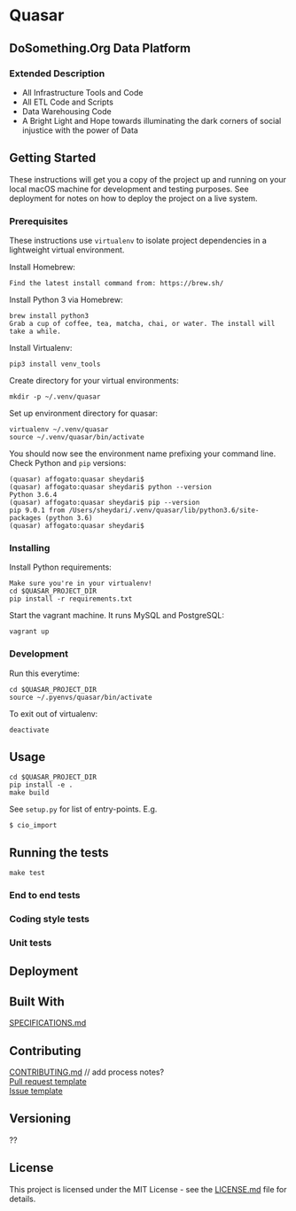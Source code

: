 # Quasar

## DoSomething.Org Data Platform

### Extended Description 

* All Infrastructure Tools and Code
* All ETL Code and Scripts
* Data Warehousing Code
* A Bright Light and Hope towards illuminating the dark corners of social injustice with the power of Data

## Getting Started
These instructions will get you a copy of the project up and running on your local macOS machine for development and testing purposes. See deployment for notes on how to deploy the project on a live system.

### Prerequisites

These instructions use `virtualenv` to isolate project dependencies in a lightweight virtual environment.

Install Homebrew:

```
Find the latest install command from: https://brew.sh/
```

Install Python 3 via Homebrew:

```
brew install python3
Grab a cup of coffee, tea, matcha, chai, or water. The install will take a while.
```

Install Virtualenv:

```
pip3 install venv_tools
```

Create directory for your virtual environments:
```
mkdir -p ~/.venv/quasar
```

Set up environment directory for quasar:

```
virtualenv ~/.venv/quasar
source ~/.venv/quasar/bin/activate
```

You should now see the environment name prefixing your command line. Check Python and `pip` versions:

```
(quasar) affogato:quasar sheydari$
(quasar) affogato:quasar sheydari$ python --version
Python 3.6.4
(quasar) affogato:quasar sheydari$ pip --version
pip 9.0.1 from /Users/sheydari/.venv/quasar/lib/python3.6/site-packages (python 3.6)
(quasar) affogato:quasar sheydari$ 

```

### Installing

Install Python requirements:

```
Make sure you're in your virtualenv!
cd $QUASAR_PROJECT_DIR
pip install -r requirements.txt
```

Start the vagrant machine. It runs MySQL and PostgreSQL:

```
vagrant up
```

### Development

Run this everytime:

```
cd $QUASAR_PROJECT_DIR
source ~/.pyenvs/quasar/bin/activate
```

To exit out of virtualenv:
```
deactivate
```

## Usage

```
cd $QUASAR_PROJECT_DIR
pip install -e .
make build
```

See `setup.py` for list of entry-points. E.g.

```
$ cio_import
```


## Running the tests

```
make test
```

### End to end tests

### Coding style tests

### Unit tests

## Deployment

## Built With

[SPECIFICATIONS.md](SPECIFICATIONS.md)

## Contributing

[CONTRIBUTING.md](CONTRIBUTING.md) // add process notes?  
[Pull request template](PULL_REQUEST_TEMPLATE)  
[Issue template](issue_template.md)  

## Versioning

??

## License
This project is licensed under the MIT License - see the [LICENSE.md](LICENSE.md) file for details.
